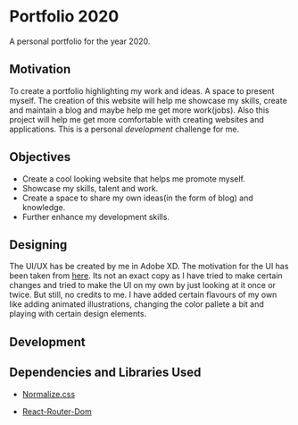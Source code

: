 # Portfolio 2020

A personal portfolio for the year 2020. 

## Motivation

To create a portfolio highlighting my work and ideas. A space to present myself. The creation of this website will help me showcase my skills, create and maintain a blog and maybe help me get more work(jobs). Also this project will help me get more comfortable with creating websites and applications. This is a personal *development* challenge for me.


##  Objectives

*   Create a cool looking website that helps me promote myself.
*   Showcase my skills, talent and work.
*   Create a space to share my own ideas(in the form of blog) and knowledge.
*   Further enhance my development skills.

##  Designing  
The UI/UX has be created by me in Adobe XD. The motivation for the UI has been taken from [here](https://quadangles.com/). Its not an exact copy as I have tried to make certain changes and tried to make the UI on my own by just looking at it once or twice. But still, no credits to me. I have added certain flavours of my own like adding animated illustrations, changing the color pallete a bit and playing with certain design elements. 


## Development

## Dependencies and Libraries Used

* [Normalize.css](https://necolas.github.io/normalize.css/)

* [React-Router-Dom](https://reacttraining.com/react-router/)